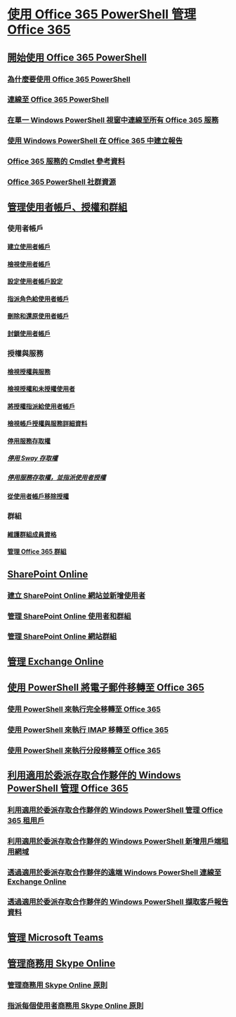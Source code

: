 
# [使用 Office 365 PowerShell 管理 Office 365](manage-office-365-with-office-365-powershell.md)
## [開始使用 Office 365 PowerShell](getting-started-with-office-365-powershell.md)
### [為什麼要使用 Office 365 PowerShell](why-you-need-to-use-office-365-powershell.md)
### [連線至 Office 365 PowerShell](connect-to-office-365-powershell.md)
### [在單一 Windows PowerShell 視窗中連線至所有 Office 365 服務](connect-to-all-office-365-services-in-a-single-windows-powershell-window.md)
### [使用 Windows PowerShell 在 Office 365 中建立報告](use-windows-powershell-to-create-reports-in-office-365.md)
### [Office 365 服務的 Cmdlet 參考資料](cmdlet-references-for-office-365-services.md)
### [Office 365 PowerShell 社群資源](office-365-powershell-community-resources.md)

## [管理使用者帳戶、授權和群組](manage-user-accounts-and-licenses-with-office-365-powershell.md)

### 使用者帳戶
#### [建立使用者帳戶](create-user-accounts-with-office-365-powershell.md)
#### [檢視使用者帳戶](view-user-accounts-with-office-365-powershell.md)
#### [設定使用者帳戶設定](configure-user-account-properties-with-office-365-powershell.md)
#### [指派角色給使用者帳戶](assign-roles-to-user-accounts-with-office-365-powershell.md)
#### [刪除和還原使用者帳戶](delete-and-restore-user-accounts-with-office-365-powershell.md)
#### [封鎖使用者帳戶](block-user-accounts-with-office-365-powershell.md)

### 授權與服務
#### [檢視授權與服務](view-licenses-and-services-with-office-365-powershell.md)
#### [檢視授權和未授權使用者](view-licensed-and-unlicensed-users-with-office-365-powershell.md)
#### [將授權指派給使用者帳戶](assign-licenses-to-user-accounts-with-office-365-powershell.md)
#### [檢視帳戶授權與服務詳細資料](view-account-license-and-service-details-with-office-365-powershell.md)
#### [停用服務存取權](disable-access-to-services-with-office-365-powershell.md)
##### [停用 Sway 存取權](disable-access-to-sway-with-office-365-powershell.md)
##### [停用服務存取權，並指派使用者授權](disable-access-to-services-while-assigning-user-licenses.md)
#### [從使用者帳戶移除授權](remove-licenses-from-user-accounts-with-office-365-powershell.md)

### 群組
#### [維護群組成員資格](maintain-group-membership-with-office-365-powershell.md)
#### [管理 Office 365 群組](manage-office-365-groups-with-powershell.md)

## [SharePoint Online](manage-sharepoint-online-with-office-365-powershell.md)
### [建立 SharePoint Online 網站並新增使用者](create-sharepoint-sites-and-add-users-with-powershell.md)
### [管理 SharePoint Online 使用者和群組](manage-sharepoint-users-and-groups-with-powershell.md)
### [管理 SharePoint Online 網站群組](manage-sharepoint-site-groups-with-powershell.md)
## [管理 Exchange Online](manage-exchange-online-with-office-365-powershell.md)
## [使用 PowerShell 將電子郵件移轉至 Office 365](use-powershell-for-email-migration-to-office-365.md)
### [使用 PowerShell 來執行完全移轉至 Office 365](use-powershell-to-perform-a-cutover-migration-to-office-365.md)
### [使用 PowerShell 來執行 IMAP 移轉至 Office 365](use-powershell-to-perform-an-imap-migration-to-office-365.md)
### [使用 PowerShell 來執行分段移轉至 Office 365](use-powershell-to-perform-a-staged-migration-to-office-365.md)
## [利用適用於委派存取合作夥伴的 Windows PowerShell 管理 Office 365](manage-office-365-with-windows-powershell-for-delegated-access-permissions-dap-p.md)
### [利用適用於委派存取合作夥伴的 Windows PowerShell 管理 Office 365 租用戶](manage-office-365-tenants-with-windows-powershell-for-delegated-access-permissio.md)
### [利用適用於委派存取合作夥伴的 Windows PowerShell 新增用戶端租用網域](add-a-domain-to-a-client-tenancy-with-windows-powershell-for-delegated-access-pe.md)
### [透過適用於委派存取合作夥伴的遠端 Windows PowerShell 連線至 Exchange Online](connect-to-exchange-online-tenants-with-remote-windows-powershell-for-delegated.md)
### [透過適用於委派存取合作夥伴的 Windows PowerShell 擷取客戶報告資料](retrieve-customer-tenant-reporting-data-with-windows-powershell-for-delegated-ac.md)
## [管理 Microsoft Teams](manage-microsoft-teams-with-office-365-powershell.md)
## [管理商務用 Skype Online](manage-skype-for-business-online-with-office-365-powershell.md)
### [管理商務用 Skype Online 原則](manage-skype-for-business-online-policies-with-office-365-powershell.md)
### [指派每個使用者商務用 Skype Online 原則](assign-per-user-skype-for-business-online-policies-with-office-365-powershell.md)